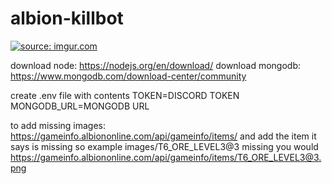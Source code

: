 # albion-killbot


<a href="https://imgur.com/l29a7jB"><img src="https://i.imgur.com/l29a7jBh.png" title="source: imgur.com" /></a>

download node: https://nodejs.org/en/download/
download mongodb: https://www.mongodb.com/download-center/community


create .env file with contents
TOKEN=DISCORD TOKEN
MONGODB_URL=MONGODB URL

to add missing images: https://gameinfo.albiononline.com/api/gameinfo/items/
and add the item it says is missing so example images/T6_ORE_LEVEL3@3 missing you would
https://gameinfo.albiononline.com/api/gameinfo/items/T6_ORE_LEVEL3@3.png

